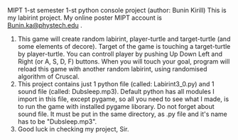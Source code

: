 MIPT 1-st semester 1-st python console project (author: Bunin Kirill) This is my labirint project. My online poster MIPT account is Bunin.ka@phystech.edu .

1) This game will create random labirint, player-turtle and target-turtle (and some elements of decore). Target of the game is touching a target-turtle by player-turtle. You can controll player by pushing Up Down Left and Right (or A, S, D, F) buttons. When you will touch your goal, program will reload this game with another random labirint, using randomised algorithm of Cruscal.
2) This project contains just 1 python file (called: Labirint3_0.py) and 1 sound file (called: Dubsleep.mp3). Default python has all modules I import in this file, except pygame, so all you need to see what I made, is to run the game with installed pygame liborary. Do not forget about sound file. It must be put in the same directory, as .py file and it's name has to be "Dubsleep.mp3".
3) Good luck in checking my project, Sir.
